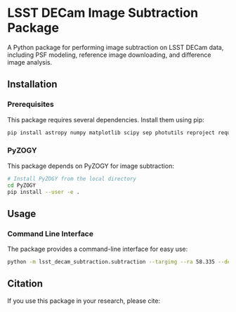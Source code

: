 # LSST DECam Image Subtraction Package

A Python package for performing image subtraction on LSST DECam data, including PSF modeling, reference image downloading, and difference image analysis.

## Installation

### Prerequisites

This package requires several dependencies. Install them using pip:

```bash
pip install astropy numpy matplotlib scipy sep photutils reproject requests pyvo astroquery
```

### PyZOGY

This package depends on PyZOGY for image subtraction:

```bash
# Install PyZOGY from the local directory
cd PyZOGY
pip install --user -e .
```

## Usage

### Command Line Interface

The package provides a command-line interface for easy use:

```bash
python -m lsst_decam_subtraction.subtraction --targimg --ra 58.335 --dec -48.750 --download_DES_temp
```



## Citation

If you use this package in your research, please cite:
